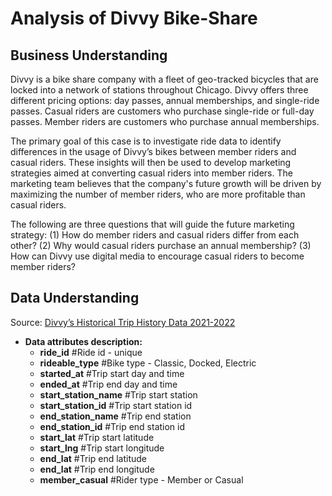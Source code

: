 # Analysis of Divvy Bike-Share 
## Business Understanding
Divvy is a bike share company with a fleet of geo-tracked bicycles that are locked into a network of stations throughout Chicago. Divvy offers three different pricing options: day passes, annual memberships, and single-ride passes. Casual riders are customers who purchase single-ride or full-day passes. Member riders are customers who purchase annual memberships.

The primary goal of this case is to investigate ride data to identify differences in the usage of Divvy’s bikes between member riders and casual riders. These insights will then be used to develop marketing strategies aimed at converting casual riders into member riders. The marketing team believes that the company's future growth will be driven by maximizing the number of member riders, who are more profitable than casual riders.

The following are three questions that will guide the future marketing strategy:
(1) How do member riders and casual riders differ from each other?
(2) Why would casual riders purchase an annual membership?
(3) How can Divvy use digital media to encourage casual riders to become member riders?

## Data Understanding
Source: [Divvy’s Historical Trip History Data 2021-2022](https://divvy-tripdata.s3.amazonaws.com/index.html) 

- **Data attributes description:**
    - **ride_id** #Ride id - unique
    - **rideable_type** #Bike type - Classic, Docked, Electric
    - **started_at** #Trip start day and time
    - **ended_at** #Trip end day and time
    - **start_station_name** #Trip start station
    - **start_station_id** #Trip start station id
    - **end_station_name** #Trip end station
    - **end_station_id** #Trip end station id
    - **start_lat** #Trip start latitude
    - **start_lng** #Trip start longitude
    - **end_lat** #Trip end latitude
    - **end_lat** #Trip end longitude
    - **member_casual** #Rider type - Member or Casual
